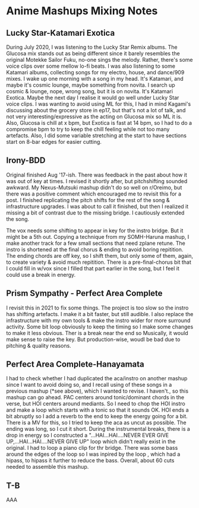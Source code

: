 # Anime Mashups Mixing Notes

## Lucky Star-Katamari Exotica

During July 2020, I was listening to the Lucky Star Remix albums. The Glucosa mix stands out as being different since it barely resembles the original Motekke Sailor Fuku, no-one sings the melody. Rather, there's some voice clips over some mellow lo-fi beats. I was also listening to some Katamari albums, collecting songs for my electro, house, and dance/909 mixes. I wake up one morning with a song in my head. It's Katamari, and maybe it's cosmic lounge, maybe something from novita. I search up cosmic & lounge, nope, wrong song, but it is on novita. It's Katamari Exotica. Maybe the next day I realise it would go well under Lucky Star voice clips. I was wanting to avoid using ML for this, I had in mind Kagami's discussing about the grocery store in ep17, but that's not a lot of talk, and not very interesting/expressive as the acting on Glucosa mix so ML it is. Also, Glucosa is chill at x bpm, but Exotica is fast at 14 bpm, so I had to do a compromise bpm to try to keep the chill feeling while not too many artefacts. Also, I did some variable stretching at the start to have sections start on 8-bar edges for easier cutting.

## Irony-BDD
Original finished Aug '17-ish. There was feedback in the past about how it was out of key at times. I revised it shortly after, but pitchshifting sounded awkward. My Nexus-Mutsuki mashup didn't do so well on r/Oreimo, but there was a positive comment which encouraged me to revisit this for a post. I finished replicating the pitch shifts for the rest of the song & infrastructure upgrades. I was about to call it finished, but then I realized it missing a bit of contrast due to the missing bridge. I cautiously extended the song.

The vox needs some shifting to appear in key for the instro bridge. But it might be a 5th out. Copying a technique from my SOMH-Haruna mashup, I make another track for a few small sections that need zplane retune. The instro is shortened at the final chorus & ending to avoid boring repitition. The ending chords are off key, so I shift them, but only some of them, again, to create variety & avoid much repitition. There is a pre-final-chorus bit that I could fill in w/vox since I filled that part earlier in the song, but I feel it could use a break in energy.

## Prism Sympathy - Perfect Area Complete
I revisit this in 2021 to fix some things. The project is too slow so the instro has shifting artefacts. I make it a bit faster, but still audible. I also replace the infrastructure with my own tools & make the instro wider for more surround activity. Some bit loop obviously to keep the timing so I make some changes to make it less obvious. Ther is a break near the end so Musically, it would make sense to raise the key. But production-wise, woudl be bad due to pitching & quality reasons.

## Perfect Area Complete-Hanayamata
I had to check whether I had duplicated the aca/instro on another mashup since I want to avoid doing so, and I recall using  of these songs in a previous mashup (*see above), which I wanted to revise. I haven't., so this mashup can go ahead. PAC centers around tonic/dominant chords in the verse, but HOI centers around mediants. So I need to chop the HOI instro and make a loop which starts with a tonic so that it sounds OK. HOI ends a bit abruptly so I add a reverb to the end to keep the energy going for a bit. There is a MV for this, so I tried to keep the aca as uncut as possible. The ending was long, so I cut it short. During the instrumental breaks, there is a drop in energy so I constructed a "...HAI...HAI....NEVER EVER GIVE UP,...HAI...HAI....NEVER GIVE UP" loop which didn't really exist in the original. I had to loop a piano clip for thr bridge. There was some bass around the edges of the loop so I was inpired by the loop , which had a hipass, to hipass it further to reduce the bass. Overall, about 60 cuts needed to assemble this mashup.

## T-B
AAA